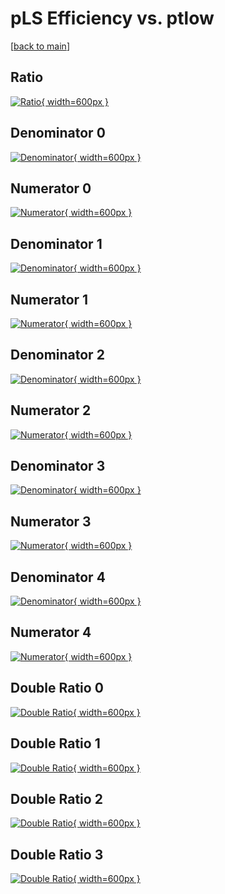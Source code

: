 # pLS Efficiency vs. ptlow

[[back to main](./)]



## Ratio

[![Ratio](../mtv/var/pLS_base_13_1_eff_ptlow.png){ width=600px }](../mtv/var/pLS_base_13_1_eff_ptlow.pdf)

## Denominator 0

[![Denominator](../mtv/den/pLS_base_13_1_eff_ptlow_den0.png){ width=600px }](../mtv/den/pLS_base_13_1_eff_ptlow_den0.pdf)

## Numerator 0

[![Numerator](../mtv/num/pLS_base_13_1_eff_ptlow_num0.png){ width=600px }](../mtv/num/pLS_base_13_1_eff_ptlow_num0.pdf)

## Denominator 1

[![Denominator](../mtv/den/pLS_base_13_1_eff_ptlow_den1.png){ width=600px }](../mtv/den/pLS_base_13_1_eff_ptlow_den1.pdf)

## Numerator 1

[![Numerator](../mtv/num/pLS_base_13_1_eff_ptlow_num1.png){ width=600px }](../mtv/num/pLS_base_13_1_eff_ptlow_num1.pdf)

## Denominator 2

[![Denominator](../mtv/den/pLS_base_13_1_eff_ptlow_den2.png){ width=600px }](../mtv/den/pLS_base_13_1_eff_ptlow_den2.pdf)

## Numerator 2

[![Numerator](../mtv/num/pLS_base_13_1_eff_ptlow_num2.png){ width=600px }](../mtv/num/pLS_base_13_1_eff_ptlow_num2.pdf)

## Denominator 3

[![Denominator](../mtv/den/pLS_base_13_1_eff_ptlow_den3.png){ width=600px }](../mtv/den/pLS_base_13_1_eff_ptlow_den3.pdf)

## Numerator 3

[![Numerator](../mtv/num/pLS_base_13_1_eff_ptlow_num3.png){ width=600px }](../mtv/num/pLS_base_13_1_eff_ptlow_num3.pdf)

## Denominator 4

[![Denominator](../mtv/den/pLS_base_13_1_eff_ptlow_den4.png){ width=600px }](../mtv/den/pLS_base_13_1_eff_ptlow_den4.pdf)

## Numerator 4

[![Numerator](../mtv/num/pLS_base_13_1_eff_ptlow_num4.png){ width=600px }](../mtv/num/pLS_base_13_1_eff_ptlow_num4.pdf)

## Double Ratio 0

[![Double Ratio](../mtv/ratio/pLS_base_13_1_eff_ptlow_ratio0.png){ width=600px }](../mtv/ratio/pLS_base_13_1_eff_ptlow_ratio0.pdf)

## Double Ratio 1

[![Double Ratio](../mtv/ratio/pLS_base_13_1_eff_ptlow_ratio1.png){ width=600px }](../mtv/ratio/pLS_base_13_1_eff_ptlow_ratio1.pdf)

## Double Ratio 2

[![Double Ratio](../mtv/ratio/pLS_base_13_1_eff_ptlow_ratio2.png){ width=600px }](../mtv/ratio/pLS_base_13_1_eff_ptlow_ratio2.pdf)

## Double Ratio 3

[![Double Ratio](../mtv/ratio/pLS_base_13_1_eff_ptlow_ratio3.png){ width=600px }](../mtv/ratio/pLS_base_13_1_eff_ptlow_ratio3.pdf)

